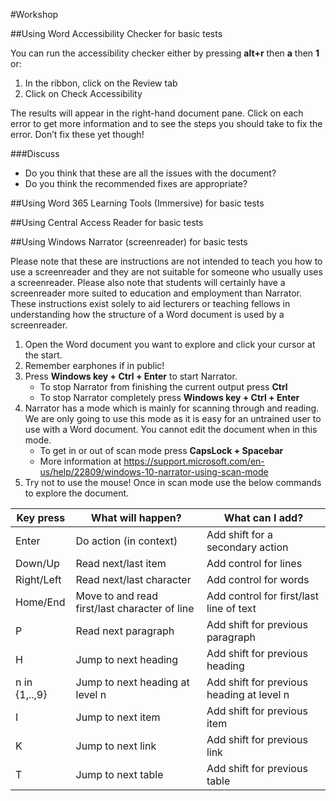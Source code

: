 #Workshop

##Using Word Accessibility Checker for basic tests

You can run the accessibility checker either by pressing **alt+r** then **a** then **1** or: 

1. In the ribbon, click on the Review tab
2. Click on Check Accessibility

The results will appear in the right-hand document pane. Click on each error to get more information and to see the steps you should take to fix the error. Don’t fix these yet though! 

###Discuss

* Do you think that these are all the issues with the document? 
* Do you think the recommended fixes are appropriate?

##Using Word 365 Learning Tools (Immersive) for basic tests

##Using Central Access Reader for basic tests

##Using Windows Narrator (screenreader) for basic tests

Please note that these are instructions are not intended to teach you how to use a screenreader and they are not suitable for someone who usually uses a screenreader. Please also note that students will certainly have a screenreader more suited to education and employment than Narrator. These instructions exist solely to aid lecturers or teaching fellows in understanding how the structure of a Word document is used by a screenreader.

1. Open the Word document you want to explore and click your cursor at the start.
2. Remember earphones if in public!
3. Press **Windows key + Ctrl + Enter** to start Narrator.
   * To stop Narrator from finishing the current output press **Ctrl**
   * To stop Narrator completely press **Windows key + Ctrl + Enter**
4. Narrator has a mode which is mainly for scanning through and reading. We are only going to use this mode as it is easy for an untrained user to use with a Word document. You cannot edit the document when in this mode. 
   * To get in or out of scan mode press **CapsLock + Spacebar**
   * More information at <https://support.microsoft.com/en-us/help/22809/windows-10-narrator-using-scan-mode> 
5. Try not to use the mouse! Once in scan mode use the below commands to explore the document.

| Key press   	  | What will happen?	       	       	     	      	| What can I add?				|
| --------------- |-----------------------------------------------------|-----------------------------------------------|
| Enter		  | Do action (in context)				| Add shift for a secondary action		|
| Down/Up	  | Read next/last item		   			| Add control for lines				|	
| Right/Left	  | Read next/last character	   			| Add control for words				|
| Home/End	  | Move to and read first/last character of line	| Add control for first/last line of text	|
| P		  | Read next paragraph			     		| Add shift for previous paragraph   		|
| H		  | Jump to next heading				| Add shift for previous heading		|
| n in {1,..,9}	  | Jump to next heading at level n			| Add shift for previous heading at level n	| 
| I    		  | Jump to next item	    	  			| Add shift for previous item	    	  	|
| K		  | Jump to next link					| Add shift for previous link			|
| T		  | Jump to next table					| Add shift for previous table			|





